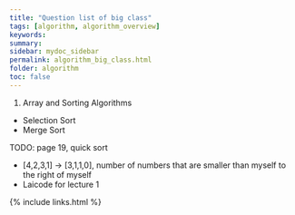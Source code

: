 ```yaml
---
title: "Question list of big class"
tags: [algorithm, algorithm_overview]
keywords:
summary:
sidebar: mydoc_sidebar
permalink: algorithm_big_class.html
folder: algorithm
toc: false
---
```


1. Array and Sorting Algorithms
* Selection Sort
* Merge Sort


TODO: page 19, quick sort
* [4,2,3,1] -> [3,1,1,0], number of numbers that are smaller than myself to the right of myself
* Laicode for lecture 1




{% include links.html %}
